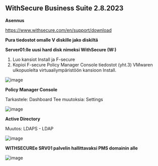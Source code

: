## WithSecure Business Suite 2.8.2023 ##

**Asennus** 

https://www.withsecure.com/en/support/download

**Pura tiedostot omalle V diskille jako diskiltä**

**Server01:lle uusi hard disk nimeksi WithSecure (W:)**
1. Luo kansiot Install ja F-secure
1. Kopioi F-secure Policy Manager Console tiedostot (yht.3) VMwaren ulkopuolelta virtuaaliympäristöön kansioon Install.

![image](https://github.com/pe1l1nl1/CyberSecurityCollection/assets/19546253/64938b20-17b7-4b11-b411-fe59ac2d21a4)

**Policy Manager Console**

Tarkastele: Dashboard 
Tee muutoksia: Settings 

![image](https://github.com/pe1l1nl1/CyberSecurityCollection/assets/19546253/9086ba82-4626-4e2e-b810-534c4ffcde03)

**Active Directory**

Muutos: LDAPS - LDAP

![image](https://github.com/pe1l1nl1/CyberSecurityCollection/assets/19546253/2de9bf16-2748-4bcc-b1e9-9a342096f900)

**WITHSECUREe SRV01 palvelin hallittavaksi PMS domainin alle**

![image](https://github.com/pe1l1nl1/CyberSecurityCollection/assets/19546253/decd66f1-004a-4276-ab41-391487c8eda6)




